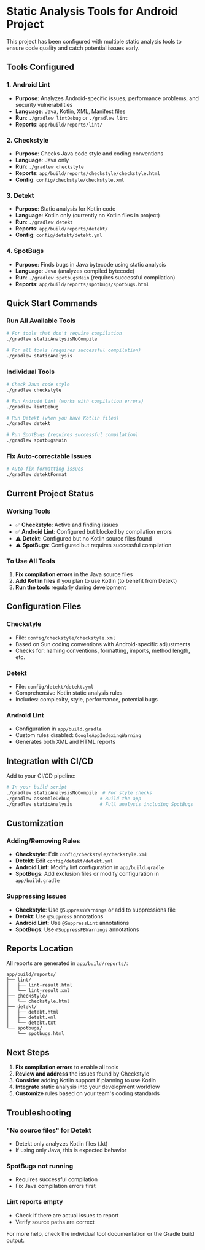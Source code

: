 # Static Analysis Tools for Android Project

This project has been configured with multiple static analysis tools to ensure code quality and catch potential issues early.

## Tools Configured

### 1. Android Lint
- **Purpose**: Analyzes Android-specific issues, performance problems, and security vulnerabilities
- **Language**: Java, Kotlin, XML, Manifest files
- **Run**: `./gradlew lintDebug` or `./gradlew lint`
- **Reports**: `app/build/reports/lint/`

### 2. Checkstyle
- **Purpose**: Checks Java code style and coding conventions
- **Language**: Java only
- **Run**: `./gradlew checkstyle`
- **Reports**: `app/build/reports/checkstyle/checkstyle.html`
- **Config**: `config/checkstyle/checkstyle.xml`

### 3. Detekt
- **Purpose**: Static analysis for Kotlin code
- **Language**: Kotlin only (currently no Kotlin files in project)
- **Run**: `./gradlew detekt`
- **Reports**: `app/build/reports/detekt/`
- **Config**: `config/detekt/detekt.yml`

### 4. SpotBugs
- **Purpose**: Finds bugs in Java bytecode using static analysis
- **Language**: Java (analyzes compiled bytecode)
- **Run**: `./gradlew spotbugsMain` (requires successful compilation)
- **Reports**: `app/build/reports/spotbugs/spotbugs.html`

## Quick Start Commands

### Run All Available Tools
```bash
# For tools that don't require compilation
./gradlew staticAnalysisNoCompile

# For all tools (requires successful compilation)
./gradlew staticAnalysis
```

### Individual Tools
```bash
# Check Java code style
./gradlew checkstyle

# Run Android Lint (works with compilation errors)
./gradlew lintDebug

# Run Detekt (when you have Kotlin files)
./gradlew detekt

# Run SpotBugs (requires successful compilation)
./gradlew spotbugsMain
```

### Fix Auto-correctable Issues
```bash
# Auto-fix formatting issues
./gradlew detektFormat
```

## Current Project Status

### Working Tools
- ✅ **Checkstyle**: Active and finding issues
- ✅ **Android Lint**: Configured but blocked by compilation errors
- ⚠️ **Detekt**: Configured but no Kotlin source files found
- ⚠️ **SpotBugs**: Configured but requires successful compilation

### To Use All Tools
1. **Fix compilation errors** in the Java source files
2. **Add Kotlin files** if you plan to use Kotlin (to benefit from Detekt)
3. **Run the tools** regularly during development

## Configuration Files

### Checkstyle
- File: `config/checkstyle/checkstyle.xml`
- Based on Sun coding conventions with Android-specific adjustments
- Checks for: naming conventions, formatting, imports, method length, etc.

### Detekt
- File: `config/detekt/detekt.yml`
- Comprehensive Kotlin static analysis rules
- Includes: complexity, style, performance, potential bugs

### Android Lint
- Configuration in `app/build.gradle`
- Custom rules disabled: `GoogleAppIndexingWarning`
- Generates both XML and HTML reports

## Integration with CI/CD

Add to your CI/CD pipeline:
```bash
# In your build script
./gradlew staticAnalysisNoCompile  # For style checks
./gradlew assembleDebug           # Build the app
./gradlew staticAnalysis          # Full analysis including SpotBugs
```

## Customization

### Adding/Removing Rules
- **Checkstyle**: Edit `config/checkstyle/checkstyle.xml`
- **Detekt**: Edit `config/detekt/detekt.yml`
- **Android Lint**: Modify lint configuration in `app/build.gradle`
- **SpotBugs**: Add exclusion files or modify configuration in `app/build.gradle`

### Suppressing Issues
- **Checkstyle**: Use `@SuppressWarnings` or add to suppressions file
- **Detekt**: Use `@Suppress` annotations
- **Android Lint**: Use `@SuppressLint` annotations
- **SpotBugs**: Use `@SuppressFBWarnings` annotations

## Reports Location

All reports are generated in `app/build/reports/`:
```
app/build/reports/
├── lint/
│   ├── lint-result.html
│   └── lint-result.xml
├── checkstyle/
│   └── checkstyle.html
├── detekt/
│   ├── detekt.html
│   ├── detekt.xml
│   └── detekt.txt
└── spotbugs/
    └── spotbugs.html
```

## Next Steps

1. **Fix compilation errors** to enable all tools
2. **Review and address** the issues found by Checkstyle
3. **Consider** adding Kotlin support if planning to use Kotlin
4. **Integrate** static analysis into your development workflow
5. **Customize** rules based on your team's coding standards

## Troubleshooting

### "No source files" for Detekt
- Detekt only analyzes Kotlin files (.kt)
- If using only Java, this is expected behavior

### SpotBugs not running
- Requires successful compilation
- Fix Java compilation errors first

### Lint reports empty
- Check if there are actual issues to report
- Verify source paths are correct

For more help, check the individual tool documentation or the Gradle build output.
